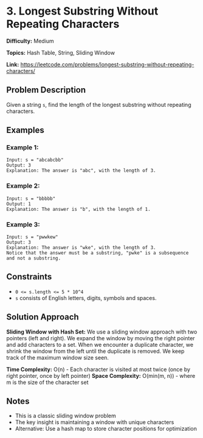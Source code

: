 # 3. Longest Substring Without Repeating Characters

**Difficulty:** Medium

**Topics:** Hash Table, String, Sliding Window

**Link:** https://leetcode.com/problems/longest-substring-without-repeating-characters/

## Problem Description

Given a string `s`, find the length of the longest substring without repeating characters.

## Examples

### Example 1:
```
Input: s = "abcabcbb"
Output: 3
Explanation: The answer is "abc", with the length of 3.
```

### Example 2:
```
Input: s = "bbbbb"
Output: 1
Explanation: The answer is "b", with the length of 1.
```

### Example 3:
```
Input: s = "pwwkew"
Output: 3
Explanation: The answer is "wke", with the length of 3.
Notice that the answer must be a substring, "pwke" is a subsequence and not a substring.
```

## Constraints

- `0 <= s.length <= 5 * 10^4`
- `s` consists of English letters, digits, symbols and spaces.

## Solution Approach

**Sliding Window with Hash Set:**
We use a sliding window approach with two pointers (left and right). We expand the window by moving the right pointer and add characters to a set. When we encounter a duplicate character, we shrink the window from the left until the duplicate is removed. We keep track of the maximum window size seen.

**Time Complexity:** O(n) - Each character is visited at most twice (once by right pointer, once by left pointer)
**Space Complexity:** O(min(m, n)) - where m is the size of the character set

## Notes

- This is a classic sliding window problem
- The key insight is maintaining a window with unique characters
- Alternative: Use a hash map to store character positions for optimization
